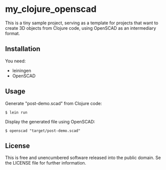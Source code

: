 # my_clojure_openscad

This is a tiny sample project, serving as a template for projects
that want to create 3D objects from Clojure code,
using OpenSCAD as an intermediary format.

## Installation

You need:
* leiningen
* OpenSCAD

## Usage

Generate "post-demo.scad" from Clojure code:

    $ lein run

Display the generated file using OpenSCAD:

	$ openscad "target/post-demo.scad"

## License

This is free and unencumbered software released into the public domain.
Se the LICENSE file for further information.

